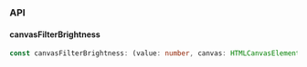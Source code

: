 

### API

#### canvasFilterBrightness

```ts
const canvasFilterBrightness: (value: number, canvas: HTMLCanvasElement) => HTMLCanvasElement;
```

